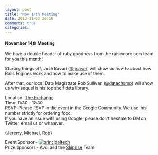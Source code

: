 ```yaml
---
layout: post
title: "Nov 14th Meeting"
date: 2013-11-03 20:16
comments: true
categories: 
---
```

#### November 14th Meeting

We have a double header of ruby goodness from the raisemore.com team for you this month!  

Starting things off, Josh Bavari ([@jbavari][4]) will show us how to about how Rails Engines work and how to make use of them.  

After that, our local Data Magistrate Rob Sullivan ([@datachomp][5]) will show us why sequel is his top shelf data library.
  

Location: [The Exchange][1]  
Time: 11:30 - 12:30  
RSVP: Please RSVP in the event in the Google Community. We use this number strictly for ordering food.  
If you have an issue with using Google, please don't hesitate to DM on Twitter, email us or whatever.
  
{Jeremy, Michael, Rob}  
  
Event Sponsor - [<img src="http://www.principaltechnologies.com/Portals/_default/Skins/Principal_Technologies/images/logo.png" alt="principaltech">][2]  
Prize Sponsors - Avdi and the [Shiprise][3] Team


[1]: http://www.exchangeokc.com/
[2]: http://www.principaltechnologies.com/
[3]: http://shiprise.net/
[4]: https://twitter.com/jbavari
[5]: https://twitter.com/datachomp